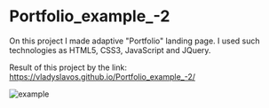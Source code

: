 # Portfolio_example_-2
On this project I made adaptive "Portfolio" landing page. I used such technologies as HTML5, CSS3, JavaScript and JQuery.

Result of this project by the link: https://vladyslavos.github.io/Portfolio_example_-2/

![example](https://user-images.githubusercontent.com/67589338/101992377-62daf600-3cbb-11eb-8bce-328fb445beb4.png)
